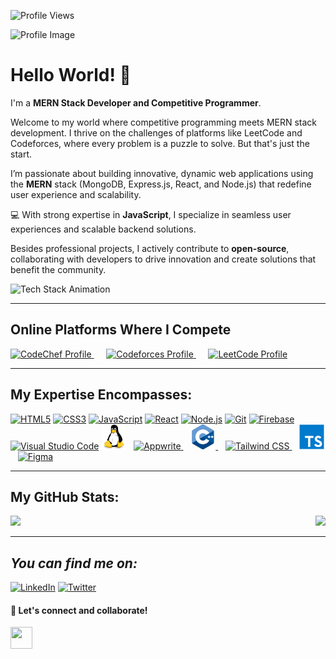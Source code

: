 <!-- PROFILE VISIT COUNTER -->
<p align="top"> 
  <img src="https://komarev.com/ghpvc/?username=mdnihal5&label=Profile%20views&color=36363b&style=flat" alt="Profile Views" />
</p>

<!-- PROFILE HEADER RHS IMAGE -->
<picture>
<img src="https://github.com/mdnihal5/assets/blob/main/profile.png" align="bottom" width="20%%" height="20%"  alt="Profile Image">
</picture>

<!-- PROFILE HEADER INTRO (LHS) -->
# Hello World! 👋

I'm a **MERN Stack Developer and Competitive Programmer**.

Welcome to my world where competitive programming meets MERN stack development. I thrive on the challenges of platforms like LeetCode and Codeforces, where every problem is a puzzle to solve. But that's just the start.

I’m passionate about building innovative, dynamic web applications using the **MERN** stack (MongoDB, Express.js, React, and Node.js) that redefine user experience and scalability.

💻 With strong expertise in **JavaScript**, I specialize in seamless user experiences and scalable backend solutions.

Besides professional projects, I actively contribute to **open-source**, collaborating with developers to drive innovation and create solutions that benefit the community.

<img src="https://github.com/mdnihal5/assets/blob/main/techstack.gif" width="200" alt="Tech Stack Animation" />

---

<!-- PROGRAMMING CONTEST PARTICIPATION -->
## Online Platforms Where I Compete
<p>
  <a href="https://www.codechef.com/users/md_nihal" target="_blank">
    <img src="https://img.icons8.com/?size=48&id=O4SEeX66BY8o&format=png" alt="CodeChef Profile" height="30" />
  </a> &nbsp;&nbsp;&nbsp;&nbsp;
  <a href="https://codeforces.com/profile/md_nihal" target="_blank">
    <img src="https://raw.githubusercontent.com/rahuldkjain/github-profile-readme-generator/master/src/images/icons/Social/codeforces.svg" alt="Codeforces Profile" height="30" />
  </a>&nbsp;&nbsp;&nbsp;&nbsp;
  <a href="https://www.leetcode.com/mdnihal05" target="_blank">
    <img src="https://raw.githubusercontent.com/rahuldkjain/github-profile-readme-generator/master/src/images/icons/Social/leet-code.svg" alt="LeetCode Profile" height="30" />
  </a>
</p>

---

<!-- EXPERTISE AND TECH STACK -->
## My Expertise Encompasses:

[![HTML5](https://img.shields.io/badge/-HTML5-E34F26?logo=html5&logoColor=white)](https://developer.mozilla.org/en-US/docs/Web/Guide/HTML/HTML5)
[![CSS3](https://img.shields.io/badge/-CSS3-1572B6?logo=css3&logoColor=white)](https://developer.mozilla.org/en-US/docs/Web/CSS)
[![JavaScript](https://img.shields.io/badge/-JavaScript-F7DF1E?logo=javascript&logoColor=black)](https://developer.mozilla.org/en-US/docs/Web/JavaScript)
[![React](https://img.shields.io/badge/-React-61DAFB?logo=react&logoColor=black)](https://reactjs.org/)
[![Node.js](https://img.shields.io/badge/-Node.js-339933?logo=node.js&logoColor=white)](https://nodejs.org/)
[![Git](https://img.shields.io/badge/-Git-F05032?logo=git&logoColor=white)](https://git-scm.com/)
[![Firebase](https://img.shields.io/badge/-Firebase-FFCA28?logo=firebase&logoColor=black)](https://firebase.google.com/)
[![Visual Studio Code](https://img.shields.io/badge/-Visual%20Studio%20Code-007ACC?logo=visual-studio-code&logoColor=white)](https://code.visualstudio.com/)
<img src="https://raw.githubusercontent.com/devicons/devicon/master/icons/linux/linux-original.svg" alt="Linux" width="40" height="40" />&nbsp;&nbsp;
<a href="https://appwrite.io" target="_blank" rel="noreferrer">
  <img src="https://www.vectorlogo.zone/logos/appwriteio/appwriteio-icon.svg" alt="Appwrite" width="40" height="40" />
</a>&nbsp;&nbsp;
<a href="https://www.w3schools.com/cpp/" target="_blank" rel="noreferrer">
  <img src="https://raw.githubusercontent.com/devicons/devicon/master/icons/cplusplus/cplusplus-original.svg" alt="C++" width="40" height="40" />
</a>&nbsp;&nbsp;
<a href="https://tailwindcss.com/" target="_blank" rel="noreferrer">
  <img src="https://www.vectorlogo.zone/logos/tailwindcss/tailwindcss-icon.svg" alt="Tailwind CSS" width="40" height="40" />
</a>&nbsp;&nbsp;
<a href="https://www.typescriptlang.org/" target="_blank" rel="noreferrer">
  <img src="https://raw.githubusercontent.com/devicons/devicon/master/icons/typescript/typescript-original.svg" alt="TypeScript" width="40" height="40" />
</a>&nbsp;&nbsp;
[![Figma](https://img.shields.io/badge/-Figma-F24E1E?logo=figma&logoColor=white)](https://www.figma.com/)

---

<!-- PIKACHU GIF -->
<!---<img src="https://github.com/mdnihal5/assets/blob/main/hii_pikachu.gif" align="right" width="15%" alt="Pikachu Hi">--->

<!-- GITHUB STATS -->
## My GitHub Stats:
<p>  
  <img src="https://github-readme-stats.vercel.app/api?username=mdnihal5&show_icons=true&count_private=true&custom_title=My%20Github%20Stat&layout=compact&theme=jolly&hide=issues&hide_border=true" />
   <img align="right" src="https://github-readme-stats.vercel.app/api/top-langs/?username=mdnihal5&custom_title=Languages%20I%20have%20used&layout=compact&theme=jolly&hide_border=true" />
</p>

<!-- LANGUAGES USED -->


---

<!-- CONTACT -->
## _**You can find me on:**_

[![LinkedIn](https://img.shields.io/badge/-LinkedIn-0077B5?style=for-the-badge&logo=linkedin&logoColor=white)](https://www.linkedin.com/in/mdnihal05/)
[![Twitter](https://img.shields.io/badge/-Twitter-1DA1F2?style=for-the-badge&logo=twitter&logoColor=white)](https://twitter.com/mdnihal05)

#### 🚀 Let's connect and collaborate!  
<img src="https://github.com/mdnihal5/assets/blob/main/dancing_parrot.gif" width="35" height="35" />
